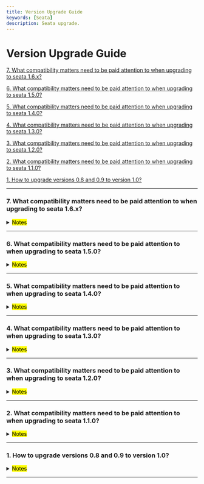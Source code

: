 ```yaml
---
title: Version Upgrade Guide
keywords: [Seata]
description: Seata upgrade.
---
```


# Version Upgrade Guide

<a href="#7" target="_self">7. What compatibility matters need to be paid attention to when upgrading to seata 1.6.x? </a>
<br/>

<a href="#6" target="_self">6. What compatibility matters need to be paid attention to when upgrading to seata 1.5.0? </a>
<br/>

<a href="#5" target="_self">5. What compatibility matters need to be paid attention to when upgrading to seata 1.4.0? </a>
<br/>

<a href="#4" target="_self">4. What compatibility matters need to be paid attention to when upgrading to seata 1.3.0? </a>
<br/>

<a href="#3" target="_self">3. What compatibility matters need to be paid attention to when upgrading to seata 1.2.0? </a>
<br/>

<a href="#2" target="_self">2. What compatibility matters need to be paid attention to when upgrading to seata 1.1.0? </a>
<br/>

<a href="#1" target="_self">1. How to upgrade versions 0.8 and 0.9 to version 1.0? </a>
<br/>


------

<h3 id='7'>7. What compatibility matters need to be paid attention to when upgrading to seata 1.6.x? </h3>
<details>
   <summary><mark>Notes</mark></summary>
   When upgrading from version 1.5.x to version 1.6.x, both client SDK and seata-server are completely smoothly compatible, and no other changes are required other than upgrading the version.
</details>

------

<h3 id='6'>6. What compatibility matters need to be paid attention to when upgrading to seata 1.5.0? </h3>
<details>
   <summary><mark>Notes</mark></summary>

1. When the storage mode of seata-server is db, you need to pay attention to the table structure changes. You need to change the table structure before upgrading to 1.5.0:

  - The table structure character set is uniformly adjusted from utf8 to utf8mb4.
  - The `global_table` adjustment index is adjusted from `idx_gmt_modified_status` to `idx_status_gmt_modified`.
  - `lock_table` adds `status` field, and adds `idx_status`, `idx_xid_and_branch_id` index.
  - Add `distributed_lock` table for seata-server asynchronous task scheduling.
   Before upgrading to 1.5.0, please pay attention to the table structure changes. For details on the table structure, please [click here](https://github.com/seata/seata/tree/1.5.0/script/server/db).
   
2. TCC transaction mode adds anti-hanging function in 1.5.0. If you need to enable anti-hanging by Seata framework, you need to add [this table](https://github.com/seata/seata/tree/1.5.0/script/client/tcc/db) to the client business library in advance. 
   
3. The first-stage method of TCC mode has been optimized. It is no longer necessary to define `BusinessActionContext` as an interface parameter in the first stage. If `BusinessActionContext` needs to be used in the first stage, it can be obtained through `BusinessActionContextUtil.getContext()`.

4. The internal structure of the redis registration center has been adjusted and is no longer backward compatible. If you use redis as the registration center of seata, please also upgrade both seata-all (seata-spring-boot-starter) and seata-server that the client depends on.

5. The transaction group configuration supports default values. In order to avoid ambiguity and reduce learning costs, the default transaction group is changed from `my_test_tx_group` to `default_tx_group`. It will be backward compatible in version 1.5.X.

</details>

------

<h3 id='5'>5. What compatibility matters need to be paid attention to when upgrading to seata 1.4.0? </h3>
<details>
   <summary><mark>Notes</mark></summary>


1. The Redis data of version 1.3 and 1.4 are incompatible. Since the Redis mode reconstructs the data storage structure into hash, users who upgrade from 1.3 to 1.4 need to wait for all transactions to run completely before iterating.
       

</details>

------

<h3 id='4'>4. What compatibility matters need to be paid attention to when upgrading to seata 1.3.0? </h3>
<details>
   <summary><mark>Notes</mark></summary>

1. The nacos registration center adds a new group attribute configuration `seata.registry.nacos.group`. If it is not configured, the default value is `DEFAULT_GROUP`. The server and client must be consistent.
2. The mysql `undolog` table removes the `id` field and enhances the timestamp accuracy together with `branch_table` to prevent dirty data from being rolled back due to sequence errors during undolog rollback. (Note: mysql version 5.6 or above is required)

</details>

***********

<h3 id='3'>3. What compatibility matters need to be paid attention to when upgrading to seata 1.2.0? </h3>
<details>
   <summary><mark>Notes</mark></summary>

1. The nacos registration center adds a new service attribute configuration `registry.nacos.application` = "seata-server". The original default name is serverAddr, and now the default is seata-server. The Server and Client must be consistent.
       

</details>

***********

<h3 id='2'>2. What compatibility matters need to be paid attention to when upgrading to seata 1.1.0? </h3>
<details>
   <summary><mark>Notes</mark></summary>

1. Pay attention to the compatibility of configuration items. Version 1.1.0 has unified the styles of configuration items.
If the program relies on seata-all, corresponding to the *.conf file, the naming style of the configuration items in the conf file is unified with a dot + camel case combination, [1.1.0 Configuration Item Description](https://seata.io/zh-cn/docs/user/configurations.html), [1.1.0 Configuration Reference](https://github.com/seata/seata/tree/1.1.0/script/client/conf);
If the program depends on seata-spring-boot-starter, corresponding to *.properties or *.yml, the naming style of property and yml files is unified to the combination of dot + underscore.
[1.1.0 Configuration Reference](https://github.com/seata/seata/tree/1.1.0/script/client/spring) What needs special attention is the 1.0.0 version configuration item seata.service
.vgroup-mapping=default 1.1.0 changed to: seata.service.vgroup-mapping
.my_test_tx_group=default, where my_test_tx_group represents the transaction group used by the program; 1.0.0 version configuration item seata.service.grouplist=127.0.0.1:8091, 1.1.0
Change to: seata.service.grouplist.default=127.0.0.1:8091 where default represents the seata registration service name.

2. seata-all does not enable automatic proxying of data sources by default. The original conf file configuration items in seata-all
The client.support.spring.datasource.autoproxy configuration item is invalid and is annotated by @EnableAutoDataSourceProxy
Instead of annotation, the annotation parameter can choose to use jdk proxy or cglib proxy. When using HikariDataSource, it is recommended to use cglib proxy mode.
seata-spring-boot-starter enables the data source proxy by default, and the corresponding data source automatic proxy configuration items remain unchanged from version 1.0.0.

3. When using the spring cloud framework, you need to use [Spring Cloud Alibaba](https://github.com/alibaba/spring-cloud-alibaba) for seata
Transmission of transaction context. So seata has integration dependencies with Spring Cloud Alibaba version, refer to [version notes](https://github.com/alibaba/spring-cloud-alibaba/wiki/%E7%89%88%E6%9C%AC%E8%AF%B4%E6%98%8E)
spring-cloud-alibaba-seata relied on seata-all before version 2.2.0.RELEASE. If you continue to use a lower version of spring-cloud-alibaba-seata, you can use a higher version of seata-all to replace the built-in seata-all version;
Spring-cloud-alibaba-seata starts to rely on seata-spring-boot-starter internally starting from 2.2.0.RELEASE (inclusive). 2.2.0.RELEASE internally integrates seata-spring-boot-starter 1.0.0 and can be upgraded to seata-spring-boot-starter 1.1.0, seata-spring-boot-starter integrates seata-all, seata-spring-boot-starter wraps the autoconfig function for properties or yml configuration, in spring-cloud-alibaba-seata Before 2.2.0.RELEASE
The autoconfig function is supported by itself. Afterwards, the autoconfig about seata itself in spring-cloud-alibaba-seata is removed and is supported by seata-spring-boot-starter. Therefore, the lower version of spring-cloud-alibaba-seata can only be used with seata-all. Use, the higher version spring-cloud-alibaba-seata can only be used with seata-spring-boot-starter, with 2.2.0.RELEASE as the dividing point.

4. When the TC side adopts db storage mode, the precision of gmt_create and gmt_modified fields is added to branch_table to accurately confirm the order of rollback.
[Reference for each database script](https://github.com/seata/seata/tree/1.1.0/script/server/db).

</details>

***********

<h3 id='1'>1. How to upgrade versions 0.8 and 0.9 to version 1.0? </h3>
<details>
   <summary><mark>Notes</mark></summary>

   1. (Optional) 1.0 supports yml and properties, and seata-all needs to be replaced with seata-spring-boot-starter
   2. (Required) Add a common index to the branch_id field of the TC side table lock_table
   3. (Optional) Some parameter naming changes, <a href="https://seata.io/zh-cn/docs/user/configurations100.html" target="_blank">Click here to check the parameter configuration</a>.
   4. client.report.success.enable can be set as false to improve performance.
      

</details>   

********

